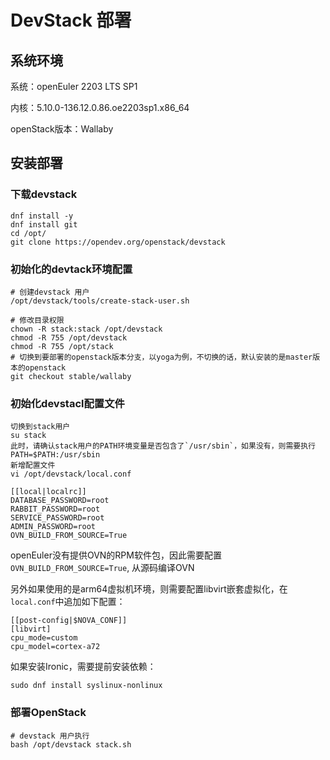 # DevStack 部署

## 系统环境

系统：openEuler 2203 LTS SP1

内核：5.10.0-136.12.0.86.oe2203sp1.x86_64

openStack版本：Wallaby

## 安装部署

### 下载devstack

```shell
dnf install -y
dnf install git
cd /opt/
git clone https://opendev.org/openstack/devstack
```

### 初始化的devtack环境配置

```shell
# 创建devstack 用户
/opt/devstack/tools/create-stack-user.sh

# 修改目录权限
chown -R stack:stack /opt/devstack
chmod -R 755 /opt/devstack
chmod -R 755 /opt/stack
# 切换到要部署的openstack版本分支，以yoga为例，不切换的话，默认安装的是master版本的openstack
git checkout stable/wallaby
```

### 初始化devstacl配置文件

```shell
切换到stack用户
su stack
此时，请确认stack用户的PATH环境变量是否包含了`/usr/sbin`，如果没有，则需要执行
PATH=$PATH:/usr/sbin
新增配置文件
vi /opt/devstack/local.conf

[[local|localrc]]
DATABASE_PASSWORD=root
RABBIT_PASSWORD=root
SERVICE_PASSWORD=root
ADMIN_PASSWORD=root
OVN_BUILD_FROM_SOURCE=True
```

openEuler没有提供OVN的RPM软件包，因此需要配置`OVN_BUILD_FROM_SOURCE=True`, 从源码编译OVN

另外如果使用的是arm64虚拟机环境，则需要配置libvirt嵌套虚拟化，在`local.conf`中追加如下配置：

```shell
[[post-config|$NOVA_CONF]]
[libvirt]
cpu_mode=custom
cpu_model=cortex-a72
```

如果安装Ironic，需要提前安装依赖：

```shell
sudo dnf install syslinux-nonlinux
```

### 部署OpenStack

```shell
# devstack 用户执行
bash /opt/devstack stack.sh
```





